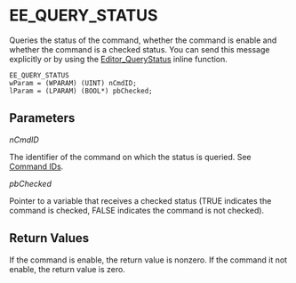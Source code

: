# EE\_QUERY\_STATUS

Queries the status of the command, whether the command is enable and whether
the command is a checked status. You can send this message explicitly or by
using the [Editor\_QueryStatus](../macro/editor_querystatus) inline function.

```
EE_QUERY_STATUS
wParam = (WPARAM) (UINT) nCmdID;
lParam = (LPARAM) (BOOL*) pbChecked;
```

## Parameters

_nCmdID_

The identifier of the command on which the status is queried. See
[Command IDs](../cmdid/index).

_pbChecked_

Pointer to a variable that receives a checked status (TRUE indicates the
command is checked, FALSE indicates the command is not checked).

## Return Values

If the command is enable, the return value is nonzero. If the command it
not enable, the return value is zero.
